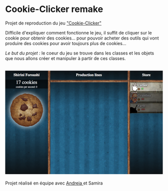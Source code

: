 # Cookie-Clicker remake 

Projet de reproduction du jeu <a href="https://orteil.dashnet.org/cookieclicker/">"Cookie-Clicker"</a>

Difficile d'expliquer comment fonctionne le jeu, il suffit de cliquer sur le cookie pour obtenir des cookies… pour pouvoir acheter des outils qui vont produire des cookies pour avoir toujours plus de cookies…

<I>Le but du projet : </I> le coeur du jeu se trouve dans les classes et les objets que nous allons créer et manipuler à partir de ces classes.


<br>
<img src='assets/images/capture_website_cookie.png'>


<br>
<br>
Projet réalisé en équipe avec <a href='https://github.com/AndreiaPena'> Andreia </a> et Samira <a href='https://github.com/TAJIK-samira'>